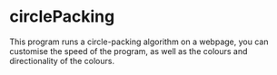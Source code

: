 # circlePacking
This program runs a circle-packing algorithm on a webpage, you can customise the speed of the program, as well as the colours and directionality of the colours.
